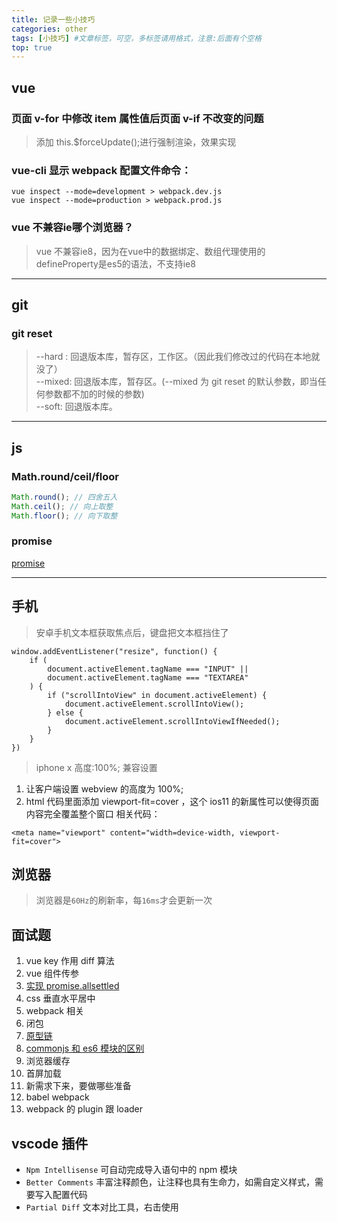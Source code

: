 ```yaml
---
title: 记录一些小技巧
categories: other
tags: [小技巧] #文章标签，可空，多标签请用格式，注意:后面有个空格
top: true
---
```


## vue

### 页面 v-for 中修改 item 属性值后页面 v-if 不改变的问题

> 添加 this.$forceUpdate();进行强制渲染，效果实现

### vue-cli 显示 webpack 配置文件命令：

```
vue inspect --mode=development > webpack.dev.js
vue inspect --mode=production > webpack.prod.js
```

### vue 不兼容ie哪个浏览器？
> vue 不兼容ie8，因为在vue中的数据绑定、数组代理使用的defineProperty是es5的语法，不支持ie8

---

## git

### git reset

> --hard : 回退版本库，暂存区，工作区。（因此我们修改过的代码在本地就没了）<br>
> --mixed: 回退版本库，暂存区。(--mixed 为 git reset 的默认参数，即当任何参数都不加的时候的参数)<br>
> --soft: 回退版本库。

---

## js

### Math.round/ceil/floor

```javascript
Math.round(); // 四舍五入
Math.ceil(); // 向上取整
Math.floor(); // 向下取整
```

### promise

[promise](/2020/12/01/js-promise/)

---

## 手机

> 安卓手机文本框获取焦点后，键盘把文本框挡住了

```
window.addEventListener("resize", function() {
    if (
        document.activeElement.tagName === "INPUT" ||
        document.activeElement.tagName === "TEXTAREA"
    ) {
        if ("scrollIntoView" in document.activeElement) {
            document.activeElement.scrollIntoView();
        } else {
            document.activeElement.scrollIntoViewIfNeeded();
        }
    }
})
```

> iphone x 高度:100%; 兼容设置

1. 让客户端设置 webview 的高度为 100%;
2. html 代码里面添加 viewport-fit=cover ，这个 ios11 的新属性可以使得页面内容完全覆盖整个窗口
   相关代码：

```
<meta name="viewport" content="width=device-width, viewport-fit=cover">
```

## 浏览器

> 浏览器是`60Hz`的刷新率，每`16ms`才会更新一次

## 面试题

1. vue key 作用 diff 算法
2. vue 组件传参
3. [实现 promise.allsettled](/2020/12/01/js-promise/)
4. css 垂直水平居中
5. webpack 相关
6. 闭包
7. [原型链](/2020/11/16/js原型/)
8. [commonjs 和 es6 模块的区别](/2020/12/02/commonjs-es6Module/)
9. 浏览器缓存
10. 首屏加载
11. 新需求下来，要做哪些准备
12. babel webpack
13. webpack 的 plugin 跟 loader

## vscode 插件

- `Npm Intellisense` 可自动完成导入语句中的 npm 模块
- `Better Comments` 丰富注释颜色，让注释也具有生命力，如需自定义样式，需要写入配置代码
- `Partial Diff` 文本对比工具，右击使用
